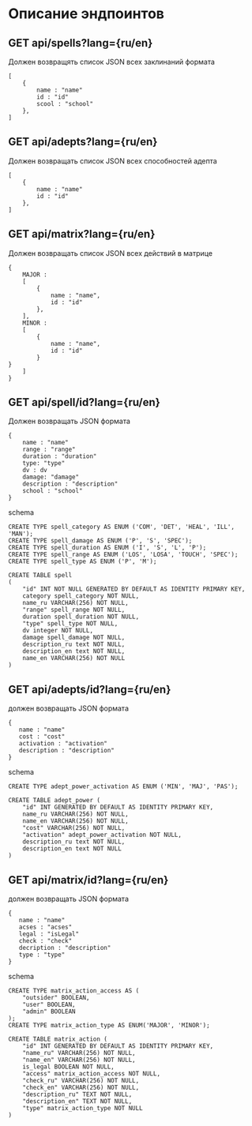 # Описание эндпоинтов

## GET api/spells?lang={ru/en}
Должен возвращять список JSON всех заклинаний формата

```
[
    { 
        name : "name"
        id : "id"
        scool : "school"
    },
]
```

## GET api/adepts?lang={ru/en}
Должен возвращать список JSON всех способностей адепта

```
[
    { 
        name : "name"
        id : "id"
    },
]
```

## GET api/matrix?lang={ru/en}
Должен возвращать список JSON всех действий в матрице

```
{
    MAJOR :
    [
        { 
            name : "name",
            id : "id"
        },
    ],
    MINOR : 
    [
        {
            name : "name",
            id : "id"
        }
}
    ]
}
```

## GET api/spell/id?lang={ru/en}
Должен возвращать JSON формата

```
{ 
    name : "name"
    range : "range"
    duration : "duration"
    type: "type"
    dv : dv
    damage: "damage"
    description : "description"
    school : "school"
}
```

schema

```
CREATE TYPE spell_category AS ENUM ('COM', 'DET', 'HEAL', 'ILL', 'MAN');
CREATE TYPE spell_damage AS ENUM ('P', 'S', 'SPEC');
CREATE TYPE spell_duration AS ENUM ('I', 'S', 'L', 'P');
CREATE TYPE spell_range AS ENUM ('LOS', 'LOSA', 'TOUCH', 'SPEC');
CREATE TYPE spell_type AS ENUM ('P', 'M');

CREATE TABLE spell
(
    "id" INT NOT NULL GENERATED BY DEFAULT AS IDENTITY PRIMARY KEY,
    category spell_category NOT NULL,
    name_ru VARCHAR(256) NOT NULL,
    "range" spell_range NOT NULL,
    duration spell_duration NOT NULL,
    "type" spell_type NOT NULL,
    dv integer NOT NULL,
    damage spell_damage NOT NULL,
    description_ru text NOT NULL,
    description_en text NOT NULL,
    name_en VARCHAR(256) NOT NULL
)
```


## GET api/adepts/id?lang={ru/en}
должен возвращать JSON формата
 
```
{
   name : "name"
   cost : "cost"
   activation : "activation"
   description : "description"
}
```

schema

```
CREATE TYPE adept_power_activation AS ENUM ('MIN', 'MAJ', 'PAS');

CREATE TABLE adept_power (
    "id" INT GENERATED BY DEFAULT AS IDENTITY PRIMARY KEY,
    name_ru VARCHAR(256) NOT NULL,
    name_en VARCHAR(256) NOT NULL,
    "cost" VARCHAR(256) NOT NULL,
    "activation" adept_power_activation NOT NULL,
    description_ru text NOT NULL,
    description_en text NOT NULL
)
```


## GET api/matrix/id?lang={ru/en}
должен возвращать JSON формата

```
{
   name : "name"
   acses : "acses"
   legal : "isLegal"
   check : "check"
   decription : "description"
   type : "type"
}
```

schema

```
CREATE TYPE matrix_action_access AS (
    "outsider" BOOLEAN,
    "user" BOOLEAN,
    "admin" BOOLEAN
);
CREATE TYPE matrix_action_type AS ENUM('MAJOR', 'MINOR');

CREATE TABLE matrix_action (
    "id" INT GENERATED BY DEFAULT AS IDENTITY PRIMARY KEY,
    "name_ru" VARCHAR(256) NOT NULL,
    "name_en" VARCHAR(256) NOT NULL,
    is_legal BOOLEAN NOT NULL,
    "access" matrix_action_access NOT NULL,
    "check_ru" VARCHAR(256) NOT NULL,
    "check_en" VARCHAR(256) NOT NULL,
    "description_ru" TEXT NOT NULL,
    "description_en" TEXT NOT NULL,
    "type" matrix_action_type NOT NULL
)
```

